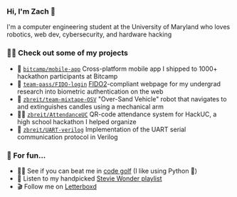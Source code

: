 ### Hi, I'm Zach 👋
I'm a computer engineering student at the University of Maryland who loves robotics, web dev, cybersecurity, and hardware hacking

### 👨‍💻 Check out some of my projects
 - 📱 [`bitcamp/mobile-app`](https://github.com/bitcamp/mobile-app) Cross-platform mobile app I shipped to 1000+ hackathon participants at Bitcamp
 - 🔑 [`team-pass/FIDO-login`](https://github.com/team-pass/FIDO-login) [FIDO2](https://fidoalliance.org/fido2/)-compliant webpage for my undergrad research into biometric authentication on the web
 - 🤖 [`zbreit/team-mixtape-OSV`](https://github.com/zbreit/team-mixtape-OSV) "Over-Sand Vehicle" robot that navigates to and extinguishes candles using a mechanical arm
 - 🙋‍♀️ [`zbreit/AttendanceUC`](https://github.com/zbreit/AttendanceUC) QR-code attendance system for HackUC, a high school hackathon I helped organize
 - 📨 [`zbreit/UART-verilog`](https://github.com/zbreit/UART-Verilog) Implementation of the UART serial communication protocol in Verilog

### 🤿 For fun...
- 🏌️‍♂️ See if you can beat me in [code golf](https://code.golf/golfers/zbreit) (I like using Python 🐍)
- 🎵 Listen to my handpicked [Stevie Wonder playlist](https://open.spotify.com/playlist/3fdjS5TNGoGkAuBwZFV1Es?si=d34bbc70c5514b81)
- 🎬 Follow me on [Letterboxd](https://letterboxd.com/zbreit/)

<!--
**zbreit/zbreit** is a ✨ _special_ ✨ repository because its `README.md` (this file) appears on your GitHub profile.

Here are some ideas to get you started:

- 🔭 I’m currently working on ...
- 🌱 I’m currently learning ...
- 👯 I’m looking to collaborate on ...
- 🤔 I’m looking for help with ...
- 💬 Ask me about ...
- 📫 How to reach me: ...
- 😄 Pronouns: ...
- ⚡ Fun fact: ...
-->
